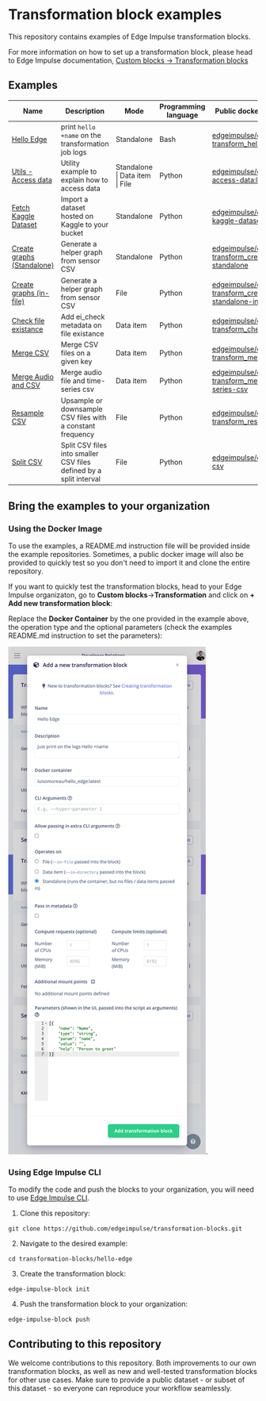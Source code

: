 # Transformation block examples

This repository contains examples of Edge Impulse transformation blocks.

For more information on how to set up a transformation block, please head to Edge Impulse documentation, [Custom blocks -> Transformation blocks](https://docs.edgeimpulse.com/docs/edge-impulse-studio/organizations/custom-blocks/transformation-blocks)

## Examples

<table>
  <thead>
    <tr>
      <th>Name</th>
      <th>Description</th>
      <th>Mode</th>
      <th>Programming language</th>
      <th>Public docker image (optional)</th>
    </tr>
  </thead>
  <tbody>
    <tr>
      <td><a href="/hello-edge/">Hello Edge</a></td>
      <td>print <code>hello +name</code> on the transformation job logs</td>
      <td>Standalone</td>
      <td>Bash</td>
      <td><a href="https://hub.docker.com/r/edgeimpulse/ei-transform_hello-edge" target="_blank">edgeimpulse/ei-transform_hello-edge:latest</a></td>
    </tr>
     <tr>
      <td><a href="/utils-access-data/">Utils - Access data</a></td>
      <td>Utility example to explain how to access data</td>
      <td>Standalone | Data item | File</td>
      <td>Python</td>
      <td><a href="https://hub.docker.com/r/edgeimpulse/ei-transform_utils-access-data" target="_blank">edgeimpulse/ei-transform_utils-access-data:latest</a></td>
    </tr>
    <tr>
      <td><a href="/fetch-kaggle-dataset/">Fetch Kaggle Dataset</a></td>
      <td>Import a dataset hosted on Kaggle to your bucket</td>
      <td>Standalone</td>
      <td>Python</td>
      <td><a href="https://hub.docker.com/r/edgeimpulse/ei_transform_fetch-kaggle-dataset" target="_blank">edgeimpulse/ei_transform_fetch-kaggle-dataset:latest</a></td>
    </tr>
    <tr>
      <td><a href="/create-graphs-standalone/">Create graphs (Standalone)</a></td>
      <td>Generate a helper graph from sensor CSV</td>
      <td>Standalone</td>
      <td>Python</td>
      <td><a href="https://hub.docker.com/r/edgeimpulse/ei-transform_create-graphs-standalone" target="_blank">edgeimpulse/ei-transform_create-graphs-standalone</td>
    </tr>
    <tr>
      <td><a href="/create-graphs-in-file/">Create graphs (in-file)</a></td>
      <td>Generate a helper graph from sensor CSV</td>
      <td>File</td>
      <td>Python</td>
      <td><a href="https://hub.docker.com/r/edgeimpulse/ei-transform_create-graphs-in-file" target="_blank">edgeimpulse/ei-transform_create-graphs-standalone-in-file</td>
    </tr>
    <tr>
      <td><a href="/check-file-exist/">Check file existance</a></td>
      <td>Add ei_check metadata on file existance</td>
      <td>Data item</td>
      <td>Python</td>
      <td><a href="https://hub.docker.com/r/edgeimpulse/ei-transform_check-files-exist" target="_blank">edgeimpulse/ei-transform_check-files-exist</td>
    </tr>
    <tr>
      <td><a href="/merge-csv/">Merge CSV</a></td>
      <td>Merge CSV files on a given key</td>
      <td>Data item</td>
      <td>Python</td>
      <td><a href="https://hub.docker.com/r/edgeimpulse/ei-transform_merge-csv" target="_blank">edgeimpulse/ei-transform_merge-csv</td>
    </tr>
    <tr>
      <td><a href="/merge-audio-time-series-csv/">Merge Audio and CSV</a></td>
      <td>Merge audio file and time-series csv</td>
      <td>Data item</td>
      <td>Python</td>
      <td><a href="https://hub.docker.com/r/edgeimpulse/ei-transform_merge-audio-time-series-csv" target="_blank">edgeimpulse/ei-transform_merge-audio-time-series-csv</td>
    </tr>
    <tr>
      <td><a href="/resample-csv/">Resample CSV</a></td>
      <td>Upsample or downsample CSV files with a constant frequency</td>
      <td>File</td>
      <td>Python</td>
      <td><a href="https://hub.docker.com/r/edgeimpulse/ei-transform_resample-csv" target="_blank">edgeimpulse/ei-transform_resample-csv</td>
    </tr>
    <tr>
      <td><a href="/split-csv/">Split CSV</a></td>
      <td>Split CSV files into smaller CSV files defined by a split interval</td>
      <td>File</td>
      <td>Python</td>
      <td><a href="https://hub.docker.com/r/edgeimpulse/ei-transform_split-csv" target="_blank">edgeimpulse/ei-transform_split-csv</td>
    </tr>
    
  </tbody>
</table>

## Bring the examples to your organization

### Using the Docker Image

To use the examples, a README.md instruction file will be provided inside the example repositories. Sometimes, a public docker image will also be provided to quickly test so you don't need to import it and clone the entire repository.

If you want to quickly test the transformation blocks, head to your Edge Impulse organizaton, go to **Custom blocks**->**Transformation** and click on **+ Add new transformation block**:

Replace the **Docker Container** by the one provided in the example above, the operation type and the optional parameters (check the examples README.md instruction to set the parameters):

![Add new transformation](assets/studio-create-transformation-hello-edge.png).

### Using Edge Impulse CLI

To modify the code and push the blocks to your organization, you will need to use [Edge Impulse CLI](https://docs.edgeimpulse.com/docs/tools/edge-impulse-cli).

1. Clone this repository:

```
git clone https://github.com/edgeimpulse/transformation-blocks.git
```

2. Navigate to the desired example:

```
cd transformation-blocks/hello-edge
```

3. Create the transformation block:

```
edge-impulse-block init
```

4. Push the transformation block to your organization:

```
edge-impulse-block push
```

## Contributing to this repository

We welcome contributions to this repository. Both improvements to our own transformation blocks, as well as new and well-tested transformation blocks for other use cases. Make sure to provide a public dataset - or subset of this dataset - so everyone can reproduce your workflow seamlessly.
